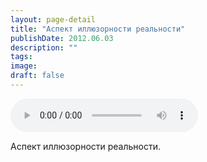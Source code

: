 ```yaml
---
layout: page-detail
title: "Аспект иллюзорности реальности"
publishDate: 2012.06.03
description: ""
tags:
image:
draft: false
---
```


<audio title="2012.06.03 - Аспект иллюзорности реальности.mp3" src="/upload/iblock/9c1/9c15d4ad19f8a8a01018d8e0eb5d86d1.mp3" controls=""></audio>

 Аспект иллюзорности реальности. 

  
